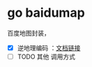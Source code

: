 # go baidumap

百度地图封装，

- [x] 逆地理编码 ：[文档链接](https://lbsyun.baidu.com/index.php?title=webapi/guide/webservice-geocoding-abroad)
- [ ] TODO 其他 调用方式